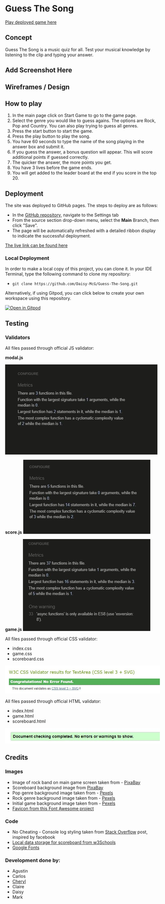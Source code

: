#  Guess The Song

[Play deployed game here](https://daisy-mcg.github.io/Guess-The-Song/)

## Concept

Guess The Song is a music quiz for all. Test your musical knowledge by listening to the clip and typing your answer.

## Add Screenshot Here

## Wireframes / Design

## How to play

1. In the main page click on Start Game to go to the game page.
2. Select the genre you would like to guess agains. The options are Rock, Pop and Country. You can also play trying to guess all genres.
3. Press the start button to start the game.
4. Press the play button to play the song.
5. You have 60 seconds to type the name of the song playing in the answer box and submit it.
6. If you guess the answer, a bonus question will appear. This will score additional points if guessed correctly.
7. The quicker the answer, the more points you get.
8. You have 3 lives before the game ends.
9. You will get added to the leader board at the end if you score in the top 20.

## Deployment

The site was deployed to GitHub pages. The steps to deploy are as follows: 
  - In the [GitHub repository](https://github.com/Daisy-McG/Guess-The-Song), navigate to the Settings tab 
  - From the source section drop-down menu, select the **Main** Branch, then click "Save".
  - The page will be automatically refreshed with a detailed ribbon display to indicate the successful deployment.

[The live link can be found here](https://daisy-mcg.github.io/Guess-The-Song/)

### Local Deployment

In order to make a local copy of this project, you can clone it. In your IDE Terminal, type the following command to clone my repository:

- `git clone https://github.com/Daisy-McG/Guess-The-Song.git`

Alternatively, if using Gitpod, you can click below to create your own workspace using this repository.

[![Open in Gitpod](https://gitpod.io/button/open-in-gitpod.svg)](https://gitpod.io/#https://github.com/Daisy-McG/Guess-The-Song)

## Testing

### Validators

All files passed through official JS validator:

**modal.js**

![game](/docs/readme/modal-js.JPG)

**score.js**
![score](/docs/readme/score-js.JPG)

**game.js**
![game](/docs/readme/game-js.JPG)

All files passed through official CSS validator:
* index.css
* game.css
* scoreboard.css

![CSS](/docs/readme/css.JPG)

All files passed through official HTML validator:
* index.html
* game.html
* scoreboard.html

![HTML](/docs/readme/html.JPG)

## Credits

### Images

* Image of rock band on main game screen taken from - [PixaBay](https://pixabay.com/photos/guitar-guitarist-music-756326/)
* Scoreboard background image from [PixaBay](https://pixabay.com/photos/concert-microphone-bandstand-music-7424190/)
* Pop genre background image taken from - [Pexels](https://www.pexels.com/photo/silver-disco-ball-593467/)
* Rock genre background image taken from - [Pexels](https://www.pexels.com/photo/person-playing-drums-1475021/)
* Initial game background image taken from - [Pexels](https://www.pexels.com/photo/people-at-concert-1105666/)
* [Favicon from this Font Awesome project](https://gauger.io/fonticon/)
### Code

* No Cheating - Console log styling taken from [Stack Overflow](https://stackoverflow.com/questions/26283936/stylized-console-logging) post, inspired by facebook
* [Local data storage for scoreboard from w3Schools](https://www.w3schools.com/js/js_api_web_storage.asp)
* [Google Fonts](https://fonts.google.com/)

### Development done by:

* Agustin
* Carlos
* [Cheryl](https://www.linkedin.com/in/ccp84/)
* Claire
* Daisy
* Mark
